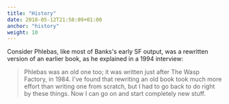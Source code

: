 ```yaml
---
title: "History"
date: 2018-05-12T21:58:09+01:00
anchor: "history"
weight: 10
---
```


Consider Phlebas, like most of Banks's early SF output, was a rewritten version of an earlier book, as he explained in a 1994 interview:

>Phlebas was an old one too; it was written just after The Wasp Factory, in 1984. I've found that rewriting an old book took much more effort than writing one from scratch, but I had to go back to do right by these things. Now I can go on and start completely new stuff.

